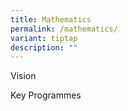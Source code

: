 ```yaml
---
title: Mathematics
permalink: /mathematics/
variant: tiptap
description: ""
---
```

<p>Vision</p>
<p></p>
<p>Key Programmes</p>